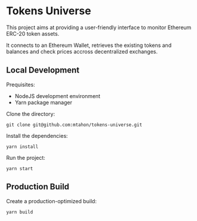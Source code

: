 # Tokens Universe

This project aims at providing a user-friendly interface to monitor Ethereum ERC-20 token assets.

It connects to an Ethereum Wallet, retrieves the existing tokens and balances and check prices accross decentralized exchanges.

## Local Development

Prequisites:

* NodeJS development environment
* Yarn package manager

Clone the directory:

```shell
git clone git@github.com:mtahon/tokens-universe.git
```

Install the dependencies:
```shell
yarn install
```

Run the project:
```shell
yarn start
``` 

## Production Build

Create a production-optimized build:
```shell
yarn build
```